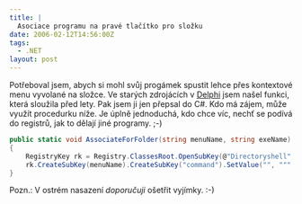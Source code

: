 ```yaml
---
title: |
  Asociace programu na pravé tlačítko pro složku
date: 2006-02-12T14:56:00Z
tags:
  - .NET
layout: post
---
```

Potřeboval jsem, abych si mohl svůj progámek spustit lehce přes kontextové menu vyvolané na složce. Ve starých zdrojácích v [Delphi][1] jsem našel funkci, která sloužila před lety. Pak jsem ji jen přepsal do C#. Kdo má zájem, může využít procedurku níže. Je úplně jednoduchá, kdo chce víc, nechť se podívá do registrů, jak to dělají jiné programy. ;-)

```csharp
public static void AssociateForFolder(string menuName, string exeName)
{
	RegistryKey rk = Registry.ClassesRoot.OpenSubKey(@"Directoryshell", true);
	rk.CreateSubKey(menuName).CreateSubKey("command").SetValue("", """ + exeName + "" "%1"");
}
```

Pozn.: V ostrém nasazení _doporučuji_ ošetřit vyjímky. :-)

[1]: https://en.wikipedia.org/wiki/Delphi_(programming_language)